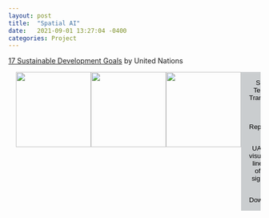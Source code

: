 ```yaml
---
layout: post
title:  "Spatial AI"
date:   2021-09-01 13:27:04 -0400
categories: Project
---
```




<a href="https://sdgs.un.org/goals">17 Sustainable Development Goals</a> by United Nations

<div class="tab-pane">
<div class="row">
<img src="https://wenlu-w.github.io/images/goal8.png" style="float:left;padding-left: 15px" height=150pt />
<img src="https://wenlu-w.github.io/images/goal11.png" style="float:left" height=150pt />
<img src="https://wenlu-w.github.io/images/goal13.png" style="float:left" height=150pt />
</div>
</div>




<style>
	.dropdown-menu>.active {
           background-color: #333436;
        }
	.img-fluid{border:1px solid #ccc;margin:5px 5px 5px 0px}
	.step_head{font-size:1.25em;color:#333436;font-weight:bold;    border-bottom: 1.3px solid #333436;margin-top:10px;}
	.sub_head{font-size:0.85em;color:#333436;font-weight:bold;margin-bottom:2px;}
	.doc-content p{font-size:0.9em;margin-bottom:2px;}
	h2{font-size:1.25em;}
	.target-title{color:#C03D96;font-weight:bold;text-decoration:underline}
    	/* Style the tab */
	.tab {
	  overflow: hidden;
	  background-color: #cacdcf;
	}

	/* Style the buttons that are used to open the tab content */
	.tab button {
	  background-color: inherit;
	  float: left;
	  border: none;
	  outline: none;
	  cursor: pointer;
	  padding: 14px 16px;
	  transition: 0.3s;
	}

	/* Change background color of buttons on hover */
	.tab button:hover {
	  background-color: #333436;
	}

	/* Create an active/current tablink class */
	.tab button.active {
	  background-color: #333436;
          color: #FFFFFF;
	}

	/* Style the tab content */
	.tabcontent {
	  display: none;
	  padding: 6px 12px;
	  border-top: none;
	}
 </style>



<div class="tab-pane" id="overview_mac">

<div class="tab">
<button class="tablinks" onclick="show(event, 'transformer')">
        Spatial-Temporal Transformer
</button>
<button class="tablinks" onclick="show(event, 'representation')">
        Spatial Representation
</button>
<button class="tablinks" onclick="show(event, 'UAV-VLOS')">
        UAV visual-line-of-sight
</button>

<button class="tablinks" onclick="show(event, 'download')">
        Downloads
</button>
<!--
<button class="tablinks" onclick="show(event, 'use')">
        How to Use
</button>
<button class="tablinks" onclick="show(event, 'contact')">
        Contact Us
</button>
-->
</div>


<div class="tabcontent" id="transformer" style="display:none;">

We work on Transformer variations in capturing spatial and temporal dependencies.  
<br>
<a href=""> <img src="{{ site.url }}{{ site.baseurl }}/images/LCT.png" style="width: 500px; box-shadow: none"></a>
<br>LCT Transformer.<br> 

<a href=""> <img src="{{ site.url }}{{ site.baseurl }}/images/ST-transformer.png" style="width: 350px; box-shadow: none"></a>
<br>
Spatio-Temporal encoding with Transformer <a href="https://dl.acm.org/doi/10.1145/3474717.3484254">pdf</a> <a href="https://github.com/jiang28/Real-Estate-Hotspot-Prediction">code</a>

</div>


<div class="tabcontent" id="representation" style="display:none;">

We focus on fusing spatial information in deep models using representation learning.
<br> 
<a href=""> <img src="{{ site.url }}{{ site.baseurl }}/images/emb_vis.png" style="width: 200px; box-shadow: none"></a>
<a href=""> <img src="{{ site.url }}{{ site.baseurl }}/images/emb_vis_2.png" style="width: 200px; box-shadow: none"></a>
<br>
Predicting Economic Growth by Regional Embedding <a href="https://dl.acm.org/doi/abs/10.1145/3340531.3411882">pdf</a>
<br>
Collectively Learned Multi-level Spatial Embeddings <a href="https://ieeexplore.ieee.org/document/9671927">pdf</a>

</div>


<div class="tabcontent" id="UAV-VLOS" style="display:none;">

A VLOS compliance solution to ground/aerial parcel delivery problem <a href="https://ieeexplore.ieee.org/abstract/document/8788740">pdf</a>
<br>
Multiple ground/aerial parcel delivery problem: a Weighted Road Network Voronoi Diagram based approach <a href="https://link.springer.com/article/10.1007/s10619-021-07347-w">pdf</a>
</div>


<!--1-->
<div class="tabcontent" id="download" style="display:none;">
<h3 class="step_head">Dependency</h3>
<div class="row">
<div class="col-md-6">
Python3<br>
PyTorch
</div>
</div>


<h3 class="step_head">Data</h3>
<div class="row">
<div class="col-md-6">
<a href="https://github.com/jiang28/Real-Estate-Hotspot-Prediction">Link</a> (spatially correlated multiple source data from commercial sites and the public domain in capturing real estate dynamics)
</div>
<div class="col-md-6">
<img src="https://wenlu-w.github.io/images/data-studyarea.png" style="float:left" height=150pt />
</div>
</div>


<!--1-->


<div class="tabcontent" id="use" style="display:none;">
<h3 class="step_head">Step 1</h3>
<div class="row">
<div class="col-md-6">
<img src="https://wenlu-w.github.io/images/nlidb.png1" style="float:left" height=150pt />
</div>
<div class="col-md-6">
Step 1
</div>
</div>

<h3 class="step_head">Step 2</h3>
<div class="row">
<div class="col-md-6">
<img src="https://wenlu-w.github.io/images/nlidb.png1" style="float:left" height=280pt />
</div>
<div class="col-md-6">
Step 2
</div>
</div>
</div><!--mac_newhybrids-->

<div class="tabcontent" id="contact" style="display:none;">
wenlu.wang.1@gmail.com
</div>




</div>

<script>
	function show(evt, cityName) {
  var i, tabcontent, tablinks;
  
  //Get all elements with class="tabcontent" and hide them
  tabcontent = document.getElementsByClassName("tabcontent");
  for (i = 0; i < tabcontent.length; i++) {
      tabcontent[i].style.display = "none";
  }
  
  // Get all elements with class="tablinks" and remove the class "active"
  tablinks = document.getElementsByClassName("tablinks");
  for (i = 0; i < tablinks.length; i++) {
      tablinks[i].className = tablinks[i].className.replace(" active", "");
  }
  
  // Show the current tab, and add an "active" class to the button that opened the tab
  document.getElementById(cityName).style.display = "block";
      evt.currentTarget.className += " active";
}
function hideshow(id) {
        var e = document.getElementById(id);
        e.style.display = (e.style.display == 'block') ? 'none' : 'none';
}
function showhide(id) {
       	var e = document.getElementById(id);
       	e.style.display = (e.style.display == 'block') ? 'none' : 'block';
}
</script>
